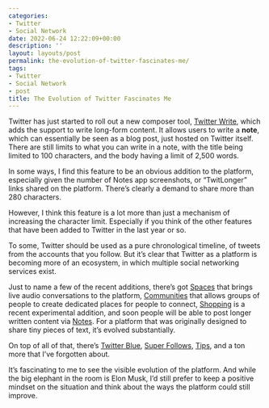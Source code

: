 ```yaml
---
categories:
- Twitter
- Social Network
date: 2022-06-24 12:22:09+00:00
description: ''
layout: layouts/post
permalink: the-evolution-of-twitter-fascinates-me/
tags:
- Twitter
- Social Network
- post
title: The Evolution of Twitter Fascinates Me
---
```


Twitter has just started to roll out a new composer tool, [Twitter Write](https://help.twitter.com/en/using-twitter/notes), which adds the support to write long-form content. It allows users to write a **note**, which can essentially be seen as a blog post, just hosted on Twitter itself. There are still limits to what you can write in a note, with the title being limited to 100 characters, and the body having a limit of 2,500 words.

In some ways, I find this feature to be an obvious addition to the platform, especially given the number of Notes app screenshots, or “TwitLonger” links shared on the platform. There’s clearly a demand to share more than 280 characters.

However, I think this feature is a lot more than just a mechanism of increasing the character limit. Especially if you think of the other features that have been added to Twitter in the last year or so.

To some, Twitter should be used as a pure chronological timeline, of tweets from the accounts that you follow. But it’s clear that Twitter as a platform is becoming more of an ecosystem, in which multiple social networking services exist.

Just to name a few of the recent additions, there’s got [Spaces](https://help.twitter.com/en/using-twitter/spaces) that brings live audio conversations to the platform, [Communities](https://help.twitter.com/en/using-twitter/communities) that allows groups of people to create dedicated places for people to connect, [Shopping](https://blog.twitter.com/en_us/topics/product/2022/twitter-shops-more-space-to-shop) is a recent experimental addition, and soon people will be able to post longer written content via [Notes](https://twitter.com/i/notes/1539382544856035328). For a platform that was originally designed to share tiny pieces of text, it’s evolved substantially.

On top of all of that, there’s [Twitter Blue](https://help.twitter.com/en/using-twitter/twitter-blue), [Super Follows](https://help.twitter.com/en/using-twitter/super-follows-creator), [Tips](https://blog.twitter.com/en_us/topics/product/2021/bringing-tips-to-everyone), and a ton more that I’ve forgotten about.

It’s fascinating to me to see the visible evolution of the platform. And while the big elephant in the room is Elon Musk, I’d still prefer to keep a positive mindset on the situation and think about the ways the platform could still improve.